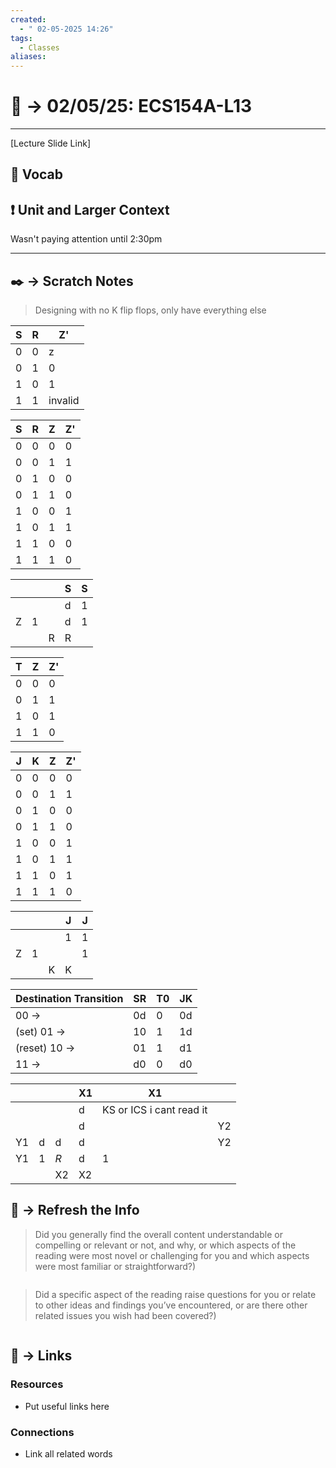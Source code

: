 ```yaml
---
created:
  - " 02-05-2025 14:26"
tags:
  - Classes
aliases:
---
```


# 📗 ->  02/05/25: ECS154A-L13
---
[Lecture Slide Link]

## 🎤 Vocab



## ❗ Unit and Larger Context


Wasn't paying attention until 2:30pm

---



## ✒️ -> Scratch Notes


> Designing with no K flip flops, only have everything else


| S   | R   | Z'      |
| --- | --- | ------- |
| 0   | 0   | z       |
| 0   | 1   | 0       |
| 1   | 0   | 1       |
| 1   | 1   | invalid |

| S   | R   | Z   | Z'  |
| --- | --- | --- | --- |
| 0   | 0   | 0   | 0   |
| 0   | 0   | 1   | 1   |
| 0   | 1   | 0   | 0   |
| 0   | 1   | 1   | 0   |
| 1   | 0   | 0   | 1   |
| 1   | 0   | 1   | 1   |
| 1   | 1   | 0   | 0   |
| 1   | 1   | 1   | 0   |

|     |     |     | S   | S   |
| --- | --- | --- | --- | --- |
|     |     |     | d   | 1   |
| Z   | 1   |     | d   | 1   |
|     |     | R   | R   |     |


| T   | Z   | Z'  |
| --- | --- | --- |
| 0   | 0   | 0   |
| 0   | 1   | 1   |
| 1   | 0   | 1   |
| 1   | 1   | 0   |


| J   | K   | Z   | Z'  |
| --- | --- | --- | --- |
| 0   | 0   | 0   | 0   |
| 0   | 0   | 1   | 1   |
| 0   | 1   | 0   | 0   |
| 0   | 1   | 1   | 0   |
| 1   | 0   | 0   | 1   |
| 1   | 0   | 1   | 1   |
| 1   | 1   | 0   | 1   |
| 1   | 1   | 1   | 0   |

|     |     |     | J   | J   |
| --- | --- | --- | --- | --- |
|     |     |     | 1   | 1   |
| Z   | 1   |     |     | 1   |
|     |     | K   | K   |     |


| Destination Transition | SR  | T0  | JK  |
| ---------------------- | --- | --- | --- |
| 00  ->                 | 0d  | 0   | 0d  |
| (set)    01  ->        | 10  | 1   | 1d  |
| (reset) 10  ->         | 01  | 1   | d1  |
| 11  ->                 | d0  | 0   | d0  |


|     |     |     | X1  | X1                       |     |
| --- | --- | --- | --- | ------------------------ | --- |
|     |     |     | d   | KS or ICS i cant read it |     |
|     |     |     | d   |                          | Y2  |
| Y1  | d   | d   | d   |                          | Y2  |
| Y1  | 1   | *R* | d   | 1                        |     |
|     |     | X2  | X2  |                          |     |



## 🧪 -> Refresh the Info
> Did you generally find the overall content understandable or compelling or relevant or not, and why, or which aspects of the reading were most novel or challenging for you and which aspects were most familiar or straightforward?)  
```

```

> Did a specific aspect of the reading raise questions for you or relate to other ideas and findings you’ve encountered, or are there other related issues you wish had been covered?)
```

```




## 🔗 -> Links
### Resources
- Put useful links here


### Connections
- Link all related words
